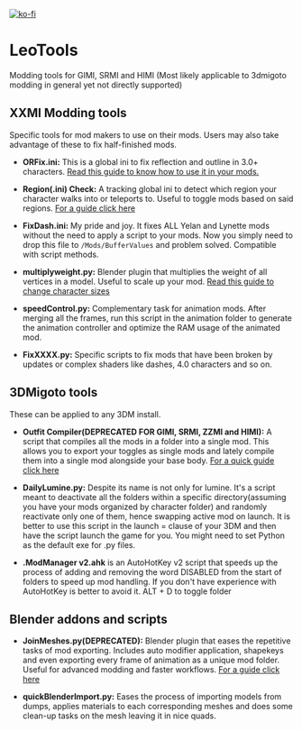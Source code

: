 [![ko-fi](https://ko-fi.com/img/githubbutton_sm.svg)](https://ko-fi.com/F1F7ULKBY)

# LeoTools
Modding tools for GIMI, SRMI and HIMI (Most likely applicable to 3dmigoto modding in general yet not directly supported)

## XXMI Modding tools

Specific tools for mod makers to use on their mods. Users may also take advantage of these to fix half-finished mods.

- **ORFix.ini:** This is a global ini to fix reflection and outline in 3.0+ characters. [Read this guide to know how to use it in your mods.](https://github.com/leotorrez/LeoTools/blob/main/guides/ORFixGuide.md) 

- **Region(.ini) Check:** A tracking global ini to detect which region your character walks into or teleports to. Useful to toggle mods based on said regions. [For a guide click here](https://github.com/leotorrez/LeoTools/blob/main/guides/RegionCheckGuide.md)

- **FixDash.ini:** My pride and joy. It fixes ALL Yelan and Lynette mods without the need to apply a script to your mods. Now you simply need to drop this file to `/Mods/BufferValues` and problem solved. Compatible with script methods.

- **multiplyweight.py:** Blender plugin that multiplies the weight of all vertices in a model. Useful to scale up your mod. [Read this guide to change character sizes](https://github.com/leotorrez/LeoTools/blob/main/guides/ChangeSizeGuide.md) 

- **speedControl.py:** Complementary task for animation mods. After merging all the frames, run this script in the animation folder to generate the animation controller and optimize the RAM usage of the animated mod.

- **FixXXXX.py:** Specific scripts to fix mods that have been broken by updates or complex shaders like dashes, 4.0 characters and so on.

## 3DMigoto tools
These can be applied to any 3DM install.

- **Outfit Compiler(DEPRECATED FOR GIMI, SRMI, ZZMI and HIMI):** A script that compiles all the mods in a folder into a single mod. This allows you to export your toggles as single mods and lately compile them into a single mod alongside your base body. [For a quick guide click here](https://github.com/leotorrez/LeoTools/blob/main/guides/OutfitCompiler.md)

- **DailyLumine.py:** Despite its name is not only for lumine. It's a script meant to deactivate all the folders within a specific directory(assuming you have your mods organized by character folder) and randomly reactivate only one of them, hence swapping active mod on launch. It is better to use this script in the launch =  clause of your 3DM and then have the script launch the game for you. You might need to set Python as the default exe for .py files.

- **.ModManager v2.ahk** is an AutoHotKey v2 script that speeds up the process of adding and removing the word DISABLED from the start of folders to speed up mod handling. If you don't have experience with AutoHotKey is better to avoid it.
ALT + D to toggle folder

## Blender addons and scripts

- **JoinMeshes.py(DEPRECATED):** Blender plugin that eases the repetitive tasks of mod exporting. Includes auto modifier application, shapekeys and even exporting every frame of animation as a unique mod folder. Useful for advanced modding and faster workflows. [For a guide click here](https://github.com/leotorrez/LeoTools/blob/main/guides/JoinMeshesGuide.md)

- **quickBlenderImport.py:** Eases the process of importing models from dumps, applies materials to each corresponding meshes and does some clean-up tasks on the mesh leaving it in nice quads. 
